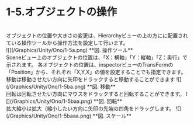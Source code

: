 # 1-5.オブジェクトの操作
<br>
オブジェクトの位置や大きさの変更は、Hierarchyビューの上の方にに配置されている操作ツールから操作方法を設定して行います。

<br>
![](/Graphics/Unity/Ono/1-5a.png)
**図. 操作ツール**




<br>
Sceneビュー上のオブジェクトの位置は、「X：横軸」「Y：縦軸」「Z：奥行」で示されます。
各オブジェクトの位置は、inspectorビューのTransFormの「Position」から、それぞれ「X,Y,X」の値を設定することでも指定できます。



<br>
移動は移動させたい方向に矢印をドラックすると移動することができます
![](/Graphics/Unity/Ono/1-5ba.png)
**図. 移動**





<br>
回転は回転させたい方向にマウスをドラックすると回転することができます。
![](/Graphics/Unity/Ono/1-5baa.png)
**図. 回転**





<br>
拡大縮小は拡大（縮小したい方向に矢印の先端の四角をドラッグします。
![](/Graphics/Unity/Ono/1-5baaa.png)
**図. スケール**





<br>


<br>



